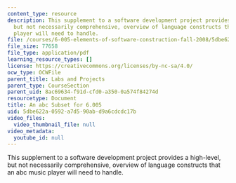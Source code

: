 ```yaml
---
content_type: resource
description: This supplement to a software development project provides a high-level,
  but not necessarily comprehensive, overview of language constructs that an abc music
  player will need to handle.
file: /courses/6-005-elements-of-software-construction-fall-2008/5dbe622a0592a7d590abd9a6cdcdc17b_MIT6_005f08_project02_abc.pdf
file_size: 77658
file_type: application/pdf
learning_resource_types: []
license: https://creativecommons.org/licenses/by-nc-sa/4.0/
ocw_type: OCWFile
parent_title: Labs and Projects
parent_type: CourseSection
parent_uid: 8ac69634-f91d-cfd0-a350-0a574f84274d
resourcetype: Document
title: An abc Subset for 6.005
uid: 5dbe622a-0592-a7d5-90ab-d9a6cdcdc17b
video_files:
  video_thumbnail_file: null
video_metadata:
  youtube_id: null
---
```

This supplement to a software development project provides a high-level, but not necessarily comprehensive, overview of language constructs that an abc music player will need to handle.